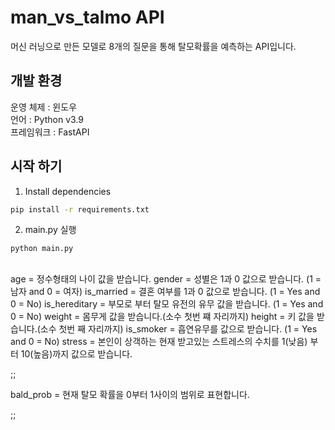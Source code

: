 # man_vs_talmo API
머신 러닝으로 만든 모델로 8개의 질문을 통해 탈모확률을 예측하는 API입니다.

## 개발 환경
운영 체제 : 윈도우</br>
언어 : Python v3.9</br>
프레임워크 : FastAPI</br>

## 시작 하기
1. Install dependencies
```zsh
pip install -r requirements.txt
```
2. main.py 실행
```zsh
python main.py
```

## 
age = 정수형태의 나이 값을 받습니다.
gender = 성별은 1과 0 값으로 받습니다. (1 = 남자 and 0 = 여자)
is_married = 결혼 여부를 1과 0 값으로 받습니다. (1 = Yes and 0 = No)
is_hereditary = 부모로 부터 탈모 유전의 유무 값을 받습니다. (1 = Yes and 0 = No)
weight = 몸무게 값을 받습니다.(소수 첫번 쨰 자리까지)
height = 키 값을 받습니다.(소수 첫번 째 자리까지)
is_smoker = 흡연유무를 값으로 받습니다. (1 = Yes and 0 = No)
stress = 본인이 상객하는 현재 받고있는 스트레스의 수치를 1(낮음) 부터 10(높음)까지 값으로 받습니다.

;;

bald_prob = 현재 탈모 확률을 0부터 1사이의 범위로 표현합니다.

;;
